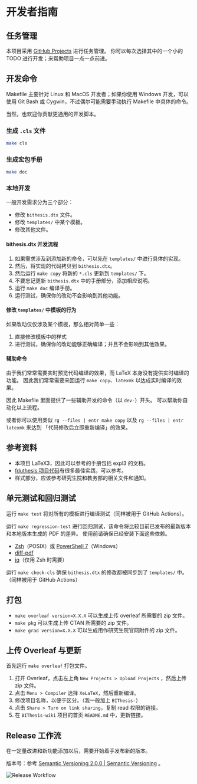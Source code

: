 # 开发者指南

## 任务管理

本项目采用 [GitHub Projects](https://github.com/BITNP/BIThesis/projects) 进行任务管理。
你可以每次选择其中的一个小的 TODO 进行开发；来帮助项目一点一点前进。

## 开发命令

Makefile 主要针对 Linux 和 MacOS 开发者；如果你使用 Windows 开发，可以使用 Git Bash 或 Cygwin，不过偶尔可能需要手动执行 Makefile 中具体的命令。

当然，也欢迎你贡献更通用的开发脚本。

### 生成 `.cls` 文件

```Bash
make cls
```

### 生成宏包手册

```Bash
make doc
```

### 本地开发

一般开发需求分为三个部分：

- 修改 `bithesis.dtx` 文件。
- 修改 `templates/` 中某个模板。
- 修改其他文件。

#### bithesis.dtx 开发流程

1. 如果需求涉及到添加新的命令，可以先在 `templates/` 中进行具体的实现。
2. 然后，将实现的代码拷贝到 `bithesis.dtx`。
3. 然后运行 `make copy` 将新的 `*.cls` 更新到 `templates/` 下。
4. 不要忘记更新 `bithesis.dtx` 中的手册部分，添加相应说明。
5. 运行 `make doc` 编译手册。
6. 运行测试，确保你的改动不会影响到其他功能。

#### 修改 `templates/` 中模板的行为

如果改动仅仅涉及某个模板，那么相对简单一些：

1. 直接修改模板中的样式
2. 进行测试，确保你的改动能够正确编译；并且不会影响到其他效果。

#### 辅助命令

由于我们常常需要实时预览代码编译的效果，而 LaTeX 本身没有提供实时编译的功能。
因此我们常常需要来回运行 `make copy`、`latexmk` 以达成实时编译的效果。

因此 Makefile 里面提供了一些辅助开发的命令（以 `dev-`）开头。
可以帮助你自动化以上流程。

或者你可以使用类似 `rg --files | entr make copy` 以及 `rg --files | entr latexmk` 来达到
「代码修改后立即重新编译」的效果。

## 参考资料

- 本项目 LaTeX3，因此可以参考的手册包括 expl3 的文档。
- [fduthesis 项目代码](https://github.com/stone-zeng/fduthesis)有很多最佳实践，可以参考。
- 样式部分，应该参考研究生院和教务部的相关文件和通知。

## 单元测试和回归测试

运行 `make test` 将对所有的模板进行编译测试（同样被用于 GitHub Actions）。

运行 `make regression-test` 进行回归测试，该命令将比较目前已发布的最新版本和本地版本生成的 PDF 的差异。
使用前请确保已经安装下面这些依赖。

- [Zsh](https://github.com/ohmyzsh/ohmyzsh/wiki/Installing-ZSH)（POSIX）或 [PowerShell 7](https://learn.microsoft.com/zh-cn/powershell/scripting/install/installing-powershell-on-windows?view=powershell-7.3)（Windows）
- [diff-pdf](https://vslavik.github.io/diff-pdf/)
- [jq](https://jqlang.github.io/jq/)（仅用 Zsh 时需要）

运行 `make check-cls` 确保 `bithesis.dtx` 的修改都被同步到了 `templates/` 中。
（同样被用于 GitHub Actions）

## 打包

- `make overleaf version=X.X.X` 可以生成上传 overleaf 所需要的 zip 文件。
- `make pkg` 可以生成上传 CTAN 所需要的 zip 文件。
- `make grad version=X.X.X` 可以生成用作研究生院官网附件的 zip 文件。

## 上传 Overleaf 与更新

首先运行 `make overleaf` 打包文件。

1. 打开 Overleaf，点击左上角 `New Projects > Upload Projects` ，然后上传 zip 文件。
2. 点击 `Menu > Compiler` 选择 `XeLaTeX`，然后重新编译。
3. 修改项目名称，以便于区分。（我一般加上 `BIThesis-`）
4. 点击 `Share > Turn on link sharing`，复制 read 权限的链接。
5. 在 `BIThesis-wiki` 项目的首页 `README.md` 中，更新链接。

## Release 工作流

在一定量改进和新功能添加以后，需要开始着手发布新的版本。

版本号：参考 [Semantic Versioning 2.0.0 | Semantic Versioning](https://semver.org/) 。

![Release Workflow](./assets/release_workflow.png)

